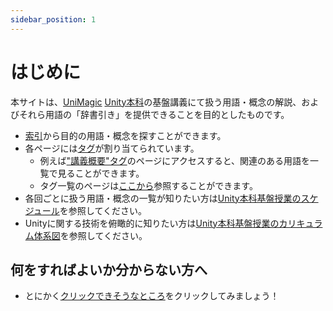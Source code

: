 ```yaml
---
sidebar_position: 1
---
```


# はじめに

本サイトは、[UniMagic](/docs/索引/STU/UniMagic) [Unity本科](/docs/索引/STU/Unity本科)の基盤講義にて扱う用語・概念の解説、およびそれら用語の「辞書引き」を提供できることを目的としたものです。

- [索引](/docs/category/索引)から目的の用語・概念を探すことができます。
- 各ページには[タグ](/docs/索引/た行/タグ)が割り当てられています。
  - 例えば["講義概要"タグ](/docs/tags/講義概要)のページにアクセスすると、関連のある用語を一覧で見ることができます。
  - タグ一覧のページは[ここから](/docs/tags)参照することができます。
- 各回ごとに扱う用語・概念の一覧が知りたい方は[Unity本科基盤授業のスケジュール](/docs/索引/STU/Unity本科基盤授業のスケジュール)を参照してください。
- Unityに関する技術を俯瞰的に知りたい方は[Unity本科基盤授業のカリキュラム体系図](/docs/索引/STU/Unity本科基盤授業のカリキュラム体系図)を参照してください。

## 何をすればよいか分からない方へ

- とにかく[クリックできそうなところ](/docs/索引/あ行/アバター改変)をクリックしてみましょう！
